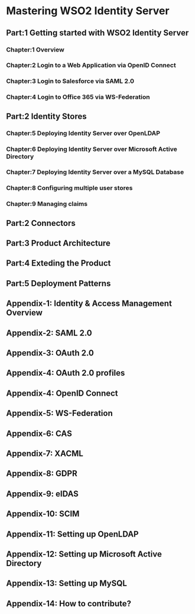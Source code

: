 # Mastering WSO2 Identity Server

## Part:1 Getting started with WSO2 Identity Server

### Chapter:1 Overview
### Chapter:2 Login to a Web Application via OpenID Connect
### Chapter:3 Login to Salesforce via SAML 2.0
### Chapter:4 Login to Office 365 via WS-Federation

## Part:2 Identity Stores

### Chapter:5 Deploying Identity Server over OpenLDAP
### Chapter:6 Deploying Identity Server over Microsoft Active Directory
### Chapter:7 Deploying Identity Server over a MySQL Database
### Chapter:8 Configuring multiple user stores
### Chapter:9 Managing claims

## Part:2 Connectors
## Part:3 Product Architecture
## Part:4 Exteding the Product
## Part:5 Deployment Patterns

## Appendix-1: Identity & Access Management Overview
## Appendix-2: SAML 2.0
## Appendix-3: OAuth 2.0
## Appendix-4: OAuth 2.0 profiles
## Appendix-4: OpenID Connect
## Appendix-5: WS-Federation
## Appendix-6: CAS 
## Appendix-7: XACML
## Appendix-8: GDPR
## Appendix-9: eIDAS
## Appendix-10: SCIM
## Appendix-11: Setting up OpenLDAP
## Appendix-12: Setting up Microsoft Active Directory
## Appendix-13: Setting up MySQL
## Appendix-14: How to contribute?
